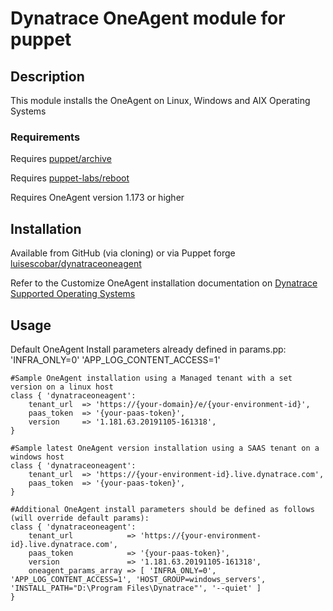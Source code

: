 # Dynatrace OneAgent module for puppet

## Description

This module installs the OneAgent on Linux, Windows and AIX Operating Systems

### Requirements

Requires [puppet/archive](https://forge.puppet.com/puppet/archive)

Requires [puppet-labs/reboot](https://forge.puppet.com/puppetlabs/reboot)

Requires OneAgent version 1.173 or higher

## Installation

Available from GitHub (via cloning) or via Puppet forge [luisescobar/dynatraceoneagent](https://forge.puppet.com/luisescobar/dynatraceoneagent)

Refer to the Customize OneAgent installation documentation on [Dynatrace Supported Operating Systems](https://www.dynatrace.com/support/help/technology-support/operating-systems/)

## Usage

Default OneAgent Install parameters already defined in params.pp: 'INFRA_ONLY=0' 'APP_LOG_CONTENT_ACCESS=1'

    #Sample OneAgent installation using a Managed tenant with a set version on a linux host
    class { 'dynatraceoneagent':
        tenant_url  => 'https://{your-domain}/e/{your-environment-id}',
        paas_token  => '{your-paas-token}',
        version     => '1.181.63.20191105-161318',
    }

    #Sample latest OneAgent version installation using a SAAS tenant on a windows host
    class { 'dynatraceoneagent':
        tenant_url  => 'https://{your-environment-id}.live.dynatrace.com',
        paas_token  => '{your-paas-token}',
    }

    #Additional OneAgent install parameters should be defined as follows (will override default params):
    class { 'dynatraceoneagent':
        tenant_url            => 'https://{your-environment-id}.live.dynatrace.com',
        paas_token            => '{your-paas-token}',
        version               => '1.181.63.20191105-161318',
        oneagent_params_array => [ 'INFRA_ONLY=0', 'APP_LOG_CONTENT_ACCESS=1', 'HOST_GROUP=windows_servers', 'INSTALL_PATH="D:\Program Files\Dynatrace"', '--quiet' ]
    }
